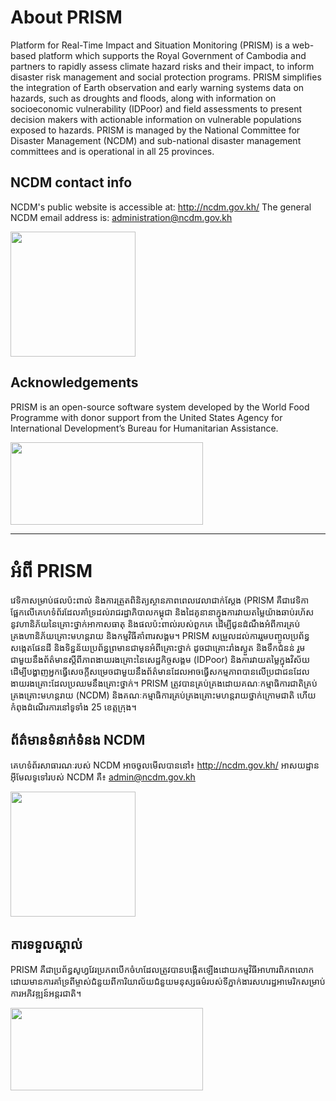 <a name="english"></a>

# About PRISM

Platform for Real-Time Impact and Situation Monitoring (PRISM) is a web-based platform which supports the Royal Government of Cambodia and partners to rapidly assess climate hazard risks and their impact, to inform disaster risk management and social protection programs. PRISM simplifies the integration of Earth observation and early warning systems data on hazards, such as droughts and floods, along with information on socioeconomic vulnerability (IDPoor) and field assessments to present decision makers with actionable information on vulnerable populations exposed to hazards. PRISM is managed by the National Committee for Disaster Management (NCDM) and sub-national disaster management committees and is operational in all 25 provinces.

## NCDM contact info

NCDM's public website is accessible at: <a href="http://ncdm.gov.kh/" target="_blank">http://ncdm.gov.kh/</a>
The general NCDM email address is: <a href="mailto:administration@ncdm.gov.kh" target="_blank">administration@ncdm.gov.kh</a>  

<img src="data/cambodia/ncdm_l3.png" width="200" height="200">

## Acknowledgements

PRISM is an open-source software system developed by the World Food Programme with donor support from the United States Agency for International Development’s Bureau for Humanitarian Assistance. 

<img src="data/cambodia/WFP-0000014689.png" width="308" height="132">

---

<a name="khmer"></a>

# អំពី PRISM

វេទិកាសម្រាប់ផលប៉ះពាល់ និងការត្រួតពិនិត្យស្ថានភាពពេលវេលាជាក់ស្តែង (PRISM គឺជាវេទិកាផ្អែកលើគេហទំព័រដែលគាំទ្រដល់រាជរដ្ឋាភិបាលកម្ពុជា និងដៃគូនានាក្នុងការវាយតម្លៃយ៉ាងឆាប់រហ័សនូវហានិភ័យនៃគ្រោះថ្នាក់អាកាសធាតុ និងផលប៉ះពាល់របស់ពួកគេ ដើម្បីជូនដំណឹងអំពីការគ្រប់គ្រងហានិភ័យគ្រោះមហន្តរាយ និងកម្មវិធីគាំពារសង្គម។ PRISM សម្រួលដល់ការរួមបញ្ចូលប្រព័ន្ធសង្កេតផែនដី និងទិន្នន័យប្រព័ន្ធព្រមានជាមុនអំពីគ្រោះថ្នាក់ ដូចជាគ្រោះរាំងស្ងួត និងទឹកជំនន់ រួមជាមួយនឹងព័ត៌មានស្តីពីភាពងាយរងគ្រោះនៃសេដ្ឋកិច្ចសង្គម (IDPoor) និងការវាយតម្លៃក្នុងវិស័យដើម្បីបង្ហាញអ្នកធ្វើសេចក្តីសម្រេចជាមួយនឹងព័ត៌មានដែលអាចធ្វើសកម្មភាពបានលើប្រជាជនដែលងាយរងគ្រោះដែលប្រឈមនឹងគ្រោះថ្នាក់។ PRISM ត្រូវបានគ្រប់គ្រងដោយគណៈកម្មាធិការជាតិគ្រប់គ្រងគ្រោះមហន្តរាយ (NCDM) និងគណៈកម្មាធិការគ្រប់គ្រងគ្រោះមហន្តរាយថ្នាក់ក្រោមជាតិ ហើយកំពុងដំណើរការនៅទូទាំង 25 ខេត្តក្រុង។

## ព័ត៌មានទំនាក់ទំនង NCDM

គេហទំព័រសាធារណៈរបស់ NCDM អាចចូលមើលបាននៅ៖ <a href="http://ncdm.gov.kh/" target="_blank">http://ncdm.gov.kh/</a> 
អាសយដ្ឋានអ៊ីមែលទូទៅរបស់ NCDM គឺ៖ <a href="mailto:administration@ncdm.gov.kh" target="_blank">admin@ncdm.gov.kh</a>

<img src="data/cambodia/ncdm_l3.png" width="200" height="200">


## ការទទួលស្គាល់

PRISM គឺជាប្រព័ន្ធសូហ្វវែរប្រភពបើកចំហដែលត្រូវបានបង្កើតឡើងដោយកម្មវិធីអាហារពិភពលោកដោយមានការគាំទ្រពីម្ចាស់ជំនួយពីការិយាល័យជំនួយមនុស្សធម៌របស់ទីភ្នាក់ងារសហរដ្ឋអាមេរិកសម្រាប់ការអភិវឌ្ឍន៍អន្តរជាតិ។

<img src="data/cambodia/WFP-0000014689.png" width="308" height="132">